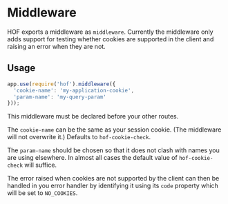 # Middleware

HOF exports a middleware as `middleware`. Currently the middleware only
adds support for testing whether cookies are supported in the client and
raising an error when they are not.

## Usage

```js
app.use(require('hof').middleware({
  'cookie-name': 'my-application-cookie',
  'param-name': 'my-query-param'
}));
```

This middleware must be declared before your other routes.

The `cookie-name` can be the same as your session cookie. (The
middleware will not overwrite it.) Defaults to `hof-cookie-check`.

The `param-name` should be chosen so that it does not clash with names
you are using elsewhere. In almost all cases the default value of
`hof-cookie-check` will suffice.

The error raised when cookies are not supported by the client can then
be handled in you error handler by identifying it using its `code`
property which will be set to `NO_COOKIES`.

